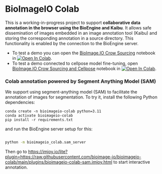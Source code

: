 # BioImageIO Colab

This is a working-in-progress project to support **collaborative data annotation in the browser using the BioEngine and Kaibu**. It allows safe dissemination of images embedded in an image annotation tool (Kaibu) and storing the corresponding annotation in a source directory. This functionality is enabled by the connection to the BioEngine server. 

- To test a demo you can open the [BioImage.IO Crow Sourcing](https://github.com/bioimage-io/bioimageio-colab/blob/main/notebooks/BioImageIOCrowdSourcing.ipynb) notebook in [![Open In Colab](https://colab.research.google.com/assets/colab-badge.svg)](https://colab.research.google.com/github/bioimage-io/bioimageio-colab/blob/main/notebooks/BioImageIOCrowdSourcing.ipynb).
- To test a demo connected to cellpose model fine-tuning, open [BioImage.IO Crow Sourcing and Cellpose](https://github.com/bioimage-io/bioimageio-colab/blob/main/notebooks/BioImageIOCrowdSourcing_CellposeFinetune.ipynb) notebook in [![Open In Colab](https://colab.research.google.com/assets/colab-badge.svg)](https://colab.research.google.com/github/bioimage-io/bioimageio-colab/blob/main/notebooks/BioImageIOCrowdSourcing_CellposeFinetune.ipynb).

### Colab annotation powered by Segment Anything Model (SAM)

We support using segment-anything model (SAM) to facilitate the annotation of images for segmentation. To try it, install the following Python dependencies:

```
conda create -n bioimageio-colab python=3.11
conda activate bioimageio-colab
pip install -r requirements.txt
```
and run the BioEngine server setup for this:
```bash

python -m bioimageio_colab.sam_server
```

Then go to https://imjoy.io/lite?plugin=https://raw.githubusercontent.com/bioimage-io/bioimageio-colab/main/plugins/bioimageio-colab-sam.imjoy.html to start interactive annotation.
